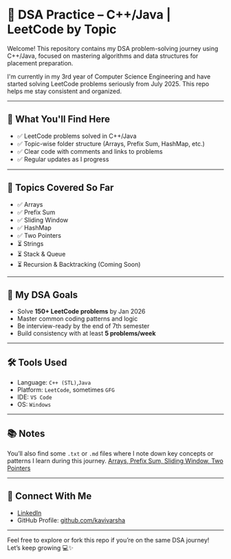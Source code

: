 # 🧠 DSA Practice – C++/Java | LeetCode by Topic

Welcome! This repository contains my DSA problem-solving journey using C++/Java, focused on mastering algorithms and data structures for placement preparation.

I'm currently in my 3rd year of Computer Science Engineering and have started solving LeetCode problems seriously from July 2025. This repo helps me stay consistent and organized.

---

## 📌 What You'll Find Here

- ✅ LeetCode problems solved in C++/Java
- ✅ Topic-wise folder structure (Arrays, Prefix Sum, HashMap, etc.)
- ✅ Clear code with comments and links to problems
- ✅ Regular updates as I progress

---

## 🧩 Topics Covered So Far

- ✅ Arrays
- ✅ Prefix Sum
- ✅ Sliding Window
- ✅ HashMap
- ✅ Two Pointers
- ⏳ Strings
- ⏳ Stack & Queue
- ⏳ Recursion & Backtracking (Coming Soon)

---

## 🎯 My DSA Goals

- Solve **150+ LeetCode problems** by Jan 2026
- Master common coding patterns and logic
- Be interview-ready by the end of 7th semester
- Build consistency with at least **5 problems/week**

---

## 🛠️ Tools Used

- Language: `C++ (STL)`,`Java`
- Platform: `LeetCode`, sometimes `GFG`
- IDE: `VS Code`
- OS: `Windows`

---

## 📚 Notes

You’ll also find some `.txt` or `.md` files where I note down key concepts or patterns I learn during this journey.
[Arrays, Prefix Sum, Sliding Window, Two Pointers](./DSA_Progress)

---

## 🤝 Connect With Me

- [LinkedIn](https://www.linkedin.com/in/kavi-varsha/) 
- GitHub Profile: [github.com/kavivarsha](https://github.com/kavi-varsha)

---

Feel free to explore or fork this repo if you’re on the same DSA journey! Let’s keep growing 💻✨
